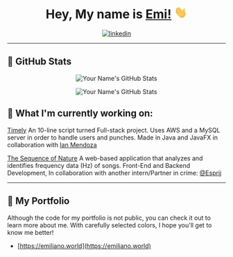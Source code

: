 <div align="center">
</div>

<h1 align="center"> Hey, My name is <a href="https://emiliano.world">Emi!</a> <img width="30px" src="https://github.com/bsovs/bsovs/blob/main/assets/hi.gif"></h1>

<p align="center"> 
    <a href="https://www.linkedin.com/in/emiliano-rodriguez-1bb9b0261/">
        <img src="https://img.shields.io/badge/LinkedIn-0077B5?style=for-the-badge&logo=linkedin&logoColor=white" alt="linkedin">
    </a>
</p>

---

## 🎨 GitHub Stats
<p align="center">
    <img src="https://github-readme-stats.vercel.app/api?username=EmiRodr1guez&show_icons=true&theme=radical" alt="Your Name's GitHub Stats">
</p>

<p align="center">
    <img src="https://streak-stats.demolab.com?user=EmiRodr1guez&theme=transparent&hide_border=true&date_format=M%20j%5B%2C%20Y%5D" alt="Your Name's GitHub Stats">
</p>

## 🧠 What I'm currently working on:
<a href="https://github.com/EmiRodr1guez/Timely">Timely</a> An 10-line script turned Full-stack project. Uses AWS and a MySQL server in order to handle users and punches. Made in Java and JavaFX in collaboration with <a href="https://github.com/demiurgets">Ian Mendoza</a>

<a href="https://github.com/EmiRodr1guez/The-Sequence-Of-Nature">The Sequence of Nature</a> A web-based application that analyzes and identifies frequency data (Hz) of songs. Front-End and Backend Development, In collaboration with another intern/Partner in crime: <a href="https://github.com/Esprij">@Esprij</a>

---

## 🚀 My Portfolio
Although the code for my portfolio is not public, you can check it out to learn more about me. With carefully selected colors, I hope you'll get to know me better!
- [https://emiliano.world](https://emiliano.world)
